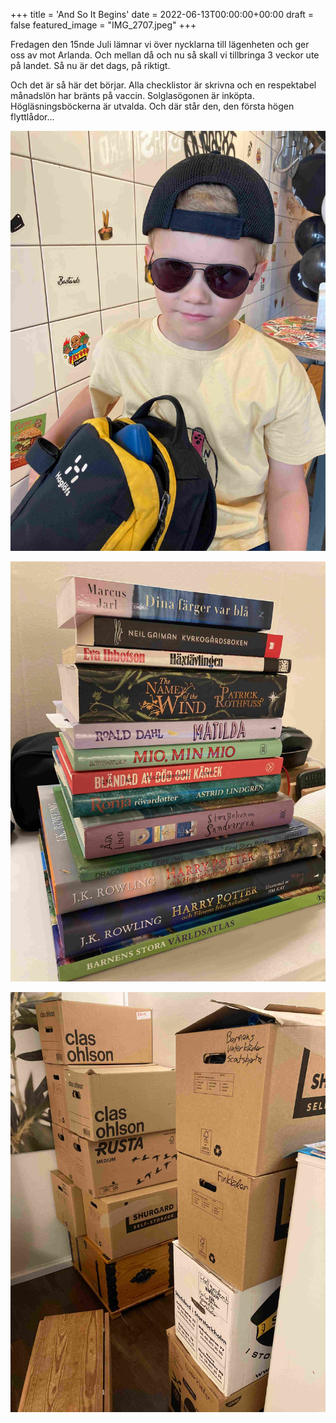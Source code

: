 +++
title = 'And So It Begins'
date = 2022-06-13T00:00:00+00:00
draft = false
featured_image = "IMG_2707.jpeg"
+++



 Fredagen den 15nde Juli lämnar vi över nycklarna till lägenheten och ger oss av mot Arlanda. Och mellan då och nu så skall vi tillbringa 3 veckor ute på landet. Så nu är det dags, på riktigt.
 



 Och det är så här det börjar. Alla checklistor är skrivna och en respektabel månadslön har bränts på vaccin. Solglasögonen är inköpta. Högläsningsböckerna är utvalda. Och där står den, den första högen flyttlådor…
 




![](IMG_2707.jpeg)


![](IMG_2711.jpeg)


![](IMG_2710.jpeg)



